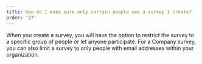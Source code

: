 ```yaml
---
title: How do I make sure only certain people see a survey I create?
order: '27'
---
```



When you create a survey, you will have the option to restrict the survey to a specific group of people or let anyone participate. For a Company survey, you can also limit a survey to only people with email addresses within your organization.